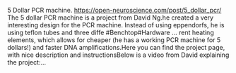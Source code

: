 5 Dollar PCR machine. https://open-neuroscience.com/post/5_dollar_pcr/
The 5 dollar PCR machine is a project from David Ng.he created a very interesting design for the PCR machine. Instead of using eppendorfs, he is using teflon tubes and three diffe #Benchtop#Hardware ...
rent heating elements, which allows for cheaper (he has a working PCR machine for 5 dollars!) and faster DNA amplifications.Here you can find the project page, with nice description and instructionsBelow is a video from David explaining the project:...
